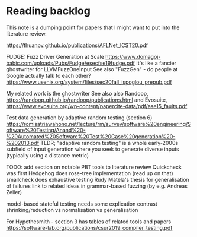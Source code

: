 # Reading backlog

This note is a dumping point for papers that I might want to put into the literature review.


https://thuanpv.github.io/publications/AFLNet_ICST20.pdf


FUDGE: Fuzz Driver Generation at Scale
https://www.domagoj-babic.com/uploads/Pubs/Fudge/esecfse19fudge.pdf
It's like a fancier ghostwriter for LLVMFuzzOneInput
See also "FuzzGen" - do people at Google actually talk to each other?
https://www.usenix.org/system/files/sec20fall_ispoglou_prepub.pdf

My related work is the ghostwriter
See also also Randoop, https://randoop.github.io/randoop/publications.html
and Evosuite, https://www.evosuite.org/wp-content/papercite-data/pdf/ase15_faults.pdf


Test data generation by adaptive random testing (section 6)
https://romisatriawahono.net/lecture/rm/survey/software%20engineering/Software%20Testing/Anand%20-%20Automated%20Software%20Test%20Case%20generation%20-%202013.pdf
TLDR; "adaptive random testing" is a whole early-2000s subfield of input generation
where you seek to generate diverse inputs (typically using a distance metric)


TODO: add section on notable PBT tools to literature review
Quickcheck was first
Hedgehog does rose-tree implementation (read up on that)
smallcheck does exhaustive testing
Rudy Matela's thesis for generalisation of failures
link to related ideas in grammar-based fuzzing (by e.g. Andreas Zeller)

model-based stateful testing needs some explication
contrast shrinking/reduction vs normalisation vs generalisation


For Hypothesmith - section 3 has tables of related tools and papers
https://software-lab.org/publications/csur2019_compiler_testing.pdf
